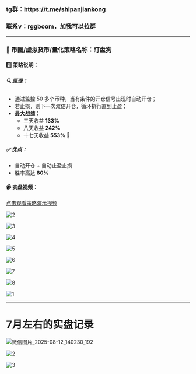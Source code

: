 ### tg群：https://t.me/shipanjiankong

### 联系v：rggboom，加我可以拉群
-----------

### 🧠 币圈/虚拟货币/量化策略名称：盯盘狗

#### 1️⃣ 策略说明：

##### 🔍 原理：

- 通过监控 50 多个币种，当有条件的开仓信号出现时自动开仓；
- 若止损，则下一次双倍开仓，循环执行直到止盈；
- **最大战绩：**
	- 三天收益 **133%**
	- 八天收益 **242%**
	- 十七天收益 **553%** 🚀

##### ✅ 优点：

- 自动开仓 + 自动止盈止损
- 胜率高达 **80%**

#### 📹 实盘视频：

[点击观看策略演示视频](./1.MP4)





![2](./2.png)

![3](./3.png)

![4](./4.png)

![5](./5.jpg)

![6](./6.jpg)

![7](./7.jpg)

![8](./8.jpg)

![1](./1.jpg)

--------

# 7月左右的实盘记录

![微信图片_2025-08-12_140230_192](./微信图片_2025-08-12_140230_192.jpg)

![2](./2.jpg)

![3](./20.jpg)
